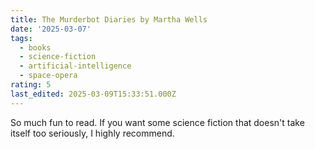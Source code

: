 ```yaml
---
title: The Murderbot Diaries by Martha Wells
date: '2025-03-07'
tags:
  - books
  - science-fiction
  - artificial-intelligence
  - space-opera
rating: 5
last_edited: 2025-03-09T15:33:51.000Z
---
```


So much fun to read. If you want some science fiction that doesn't take itself too seriously, I highly recommend.
